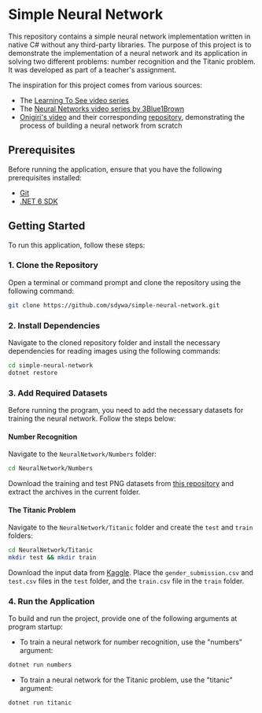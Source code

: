 
# Simple Neural Network

This repository contains a simple neural network implementation written in native C# without any third-party libraries. The purpose of this project is to demonstrate the implementation of a neural network and its application in solving two different problems: number recognition and the Titanic problem. It was developed as part of a teacher's assignment.

The inspiration for this project comes from various sources:
- The [Learning To See video series](https://www.youtube.com/playlist?list=PLiaHhY2iBX9ihLasvE8BKnS2Xg8AhY6iV)
- The [Neural Networks video series by 3Blue1Brown](https://www.youtube.com/playlist?list=PLZHQObOWTQDNU6R1_67000Dx_ZCJB-3pi)
- [Onigiri's video](https://youtu.be/GNcGPw_Kb_0) and their corresponding [repository](https://github.com/ArtemOnigiri/SimpleNN/tree/master/src), demonstrating the process of building a neural network from scratch
## Prerequisites
Before running the application, ensure that you have the following prerequisites installed:

- [Git](https://git-scm.com/downloads)
- [.NET 6 SDK](https://dotnet.microsoft.com/en-us/download/dotnet/6.0)

## Getting Started
To run this application, follow these steps:

### 1. Clone the Repository
Open a terminal or command prompt and clone the repository using the following command:
```bash
git clone https://github.com/sdywa/simple-neural-network.git
```

### 2. Install Dependencies
Navigate to the cloned repository folder and install the necessary dependencies for reading images using the following commands:
```bash
cd simple-neural-network
dotnet restore
```

### 3. Add Required Datasets
Before running the program, you need to add the necessary datasets for training the neural network. Follow the steps below:

#### Number Recognition
Navigate to the `NeuralNetwork/Numbers` folder:
```bash
cd NeuralNetwork/Numbers
```
Download the training and test PNG datasets from [this repository](https://github.com/pjreddie/mnist-csv-png) and extract the archives in the current folder.

#### The Titanic Problem
Navigate to the `NeuralNetwork/Titanic` folder and create the `test` and `train` folders:
```bash
cd NeuralNetwork/Titanic
mkdir test && mkdir train
```
Download the input data from [Kaggle](https://www.kaggle.com/competitions/titanic/data). Place the `gender_submission.csv` and `test.csv` files in the `test` folder, and the `train.csv` file in the `train` folder.

### 4. Run the Application
To build and run the project, provide one of the following arguments at program startup:
- To train a neural network for number recognition, use the "numbers" argument:
```bash
dotnet run numbers
```
- To train a neural network for the Titanic problem, use the "titanic" argument: 
```bash
dotnet run titanic
```
